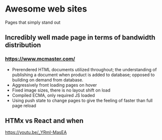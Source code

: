 # Awesome web sites

Pages that simply stand out

## Incredibly well made page in terms of bandwidth distribution

### https://www.mcmaster.com/

* Prerendered HTML documents utilized throughout; the understanding of publishing a document when product is added to database; opposed to building on demand from database.
* Aggressively front loading pages on hover
* Fixed image sizes, there is no layout shift on load
* Compiled ECMA, only required JS loaded
* Using push state to change pages to give the feeling of faster than full page reload

## HTMx vs React and when

https://youtu.be/_YRmI-MasEA
